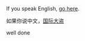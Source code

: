 ﻿If you speak English, [go here](../../english/marshmallow.md).

如果你说中文，[国际大盗](../CrazyStone/CrazyStone.md)

well done